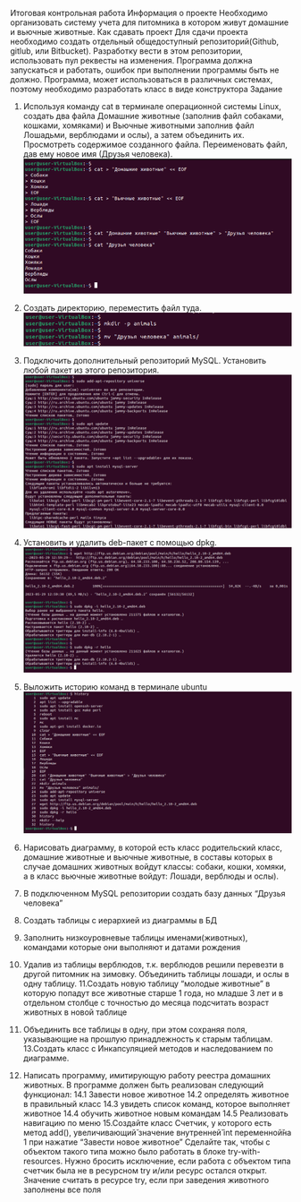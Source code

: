 Итоговая контрольная работа
Информация о проекте
Необходимо организовать систему учета для питомника в котором живут
домашние и вьючные животные.
Как сдавать проект
Для сдачи проекта необходимо создать отдельный общедоступный
репозиторий(Github, gitlub, или Bitbucket). Разработку вести в этом
репозитории, использовать пул реквесты на изменения. Программа должна
запускаться и работать, ошибок при выполнении программы быть не должно.
Программа, может использоваться в различных системах, поэтому необходимо
разработать класс в виде конструктора
Задание
1. Используя команду cat в терминале операционной системы Linux, создать
   два файла Домашние животные (заполнив файл собаками, кошками,
   хомяками) и Вьючные животными заполнив файл Лошадьми, верблюдами и
   ослы), а затем объединить их. Просмотреть содержимое созданного файла.
   Переименовать файл, дав ему новое имя (Друзья человека).
   ![Task 1](https://github.com/OlegKhudoerko/Final_control_work/blob/master/Images/1.png) 

2. Создать директорию, переместить файл туда.
   ![Task 2](https://github.com/OlegKhudoerko/Final_control_work/blob/master/Images/2.png) 

3. Подключить дополнительный репозиторий MySQL. Установить любой пакет
   из этого репозитория.
   ![Task 3](https://github.com/OlegKhudoerko/Final_control_work/blob/master/Images/3.png) 
   
4. Установить и удалить deb-пакет с помощью dpkg.
   ![Task 4](https://github.com/OlegKhudoerko/Final_control_work/blob/master/Images/4.png) 

5. Выложить историю команд в терминале ubuntu
   ![Task 5](https://github.com/OlegKhudoerko/Final_control_work/blob/master/Images/5.png) 

6. Нарисовать диаграмму, в которой есть класс родительский класс, домашние
   животные и вьючные животные, в составы которых в случае домашних
   животных войдут классы: собаки, кошки, хомяки, а в класс вьючные животные
   войдут: Лошади, верблюды и ослы).
7. В подключенном MySQL репозитории создать базу данных “Друзья
   человека”
8. Создать таблицы с иерархией из диаграммы в БД
9. Заполнить низкоуровневые таблицы именами(животных), командами
   которые они выполняют и датами рождения
10. Удалив из таблицы верблюдов, т.к. верблюдов решили перевезти в другой
    питомник на зимовку. Объединить таблицы лошади, и ослы в одну таблицу.
    11.Создать новую таблицу “молодые животные” в которую попадут все
    животные старше 1 года, но младше 3 лет и в отдельном столбце с точностью
    до месяца подсчитать возраст животных в новой таблице
12. Объединить все таблицы в одну, при этом сохраняя поля, указывающие на
    прошлую принадлежность к старым таблицам.
    13.Создать класс с Инкапсуляцией методов и наследованием по диаграмме.
14. Написать программу, имитирующую работу реестра домашних животных.
    В программе должен быть реализован следующий функционал:
    14.1 Завести новое животное
    14.2 определять животное в правильный класс
    14.3 увидеть список команд, которое выполняет животное
    14.4 обучить животное новым командам
    14.5 Реализовать навигацию по меню
    15.Создайте класс Счетчик, у которого есть метод add(), увеличивающий̆
    значение внутренней̆ int переменной̆на 1 при нажатие “Завести новое
    животное” Сделайте так, чтобы с объектом такого типа можно было работать в
    блоке try-with-resources. Нужно бросить исключение, если работа с объектом
    типа счетчик была не в ресурсном try и/или ресурс остался открыт. Значение
    считать в ресурсе try, если при заведения животного заполнены все поля
